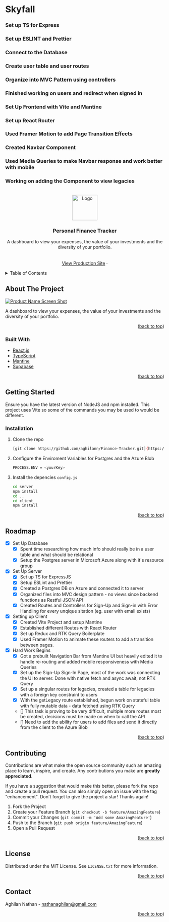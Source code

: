 # Skyfall

### Set up TS for Express
### Set up ESLINT and Prettier
### Connect to the Database
### Create user table and user routes
### Organize into MVC Pattern using controllers
### Finished working on users and redirect when signed in
### Set Up Frontend with Vite and Mantine
### Set up React Router
### Used Framer Motion to add Page Transition Effects
### Created Navbar Component
### Used Media Queries to make Navbar response and work better with mobile
### Working on adding the Component to view legacies

<div id="top"></div>
<!--
*** Thanks for checking out the Best-README-Template. If you have a suggestion
*** that would make this better, please fork the repo and create a pull request
*** or simply open an issue with the tag "enhancement".
*** Don't forget to give the project a star!
*** Thanks again! Now go create something AMAZING! :D
-->



<!-- PROJECT SHIELDS -->
<!--
*** I'm using markdown "reference style" links for readability.
*** Reference links are enclosed in brackets [ ] instead of parentheses ( ).
*** See the bottom of this document for the declaration of the reference variables
*** for contributors-url, forks-url, etc. This is an optional, concise syntax you may use.
*** https://www.markdownguide.org/basic-syntax/#reference-style-links
-->

<!-- PROJECT LOGO -->
<br />
<div align="center">
  <a href="https://github.com/github_username/repo_name">
    <img src="images/logo.png" alt="Logo" width="80" height="80">
  </a>

<h3 align="center">Personal Finance Tracker</h3>

  <p align="center">
    A dashboard to view your expenses, the value of your investments and the diversity of your portfolio.
    <br />
    <br />
    <br />
    <a href="https://lucent-bubblegum-e9911a.netlify.app/">View Production Site</a>
    ·
  </p>
</div>



<!-- TABLE OF CONTENTS -->
<details>
  <summary>Table of Contents</summary>
  <ol>
    <li>
      <a href="#about-the-project">About The Project</a>
      <ul>
        <li><a href="#built-with">Built With</a></li>
      </ul>
    </li>
    <li>
      <a href="#getting-started">Getting Started</a>
      <ul>
        <li><a href="#prerequisites">Prerequisites</a></li>
        <li><a href="#installation">Installation</a></li>
      </ul>
    </li>
    <li><a href="#usage">Usage</a></li>
    <li><a href="#roadmap">Roadmap</a></li>
    <li><a href="#contributing">Contributing</a></li>
    <li><a href="#license">License</a></li>
    <li><a href="#contact">Contact</a></li>
    <li><a href="#acknowledgments">Acknowledgments</a></li>
  </ol>
</details>



<!-- ABOUT THE PROJECT -->
## About The Project

[![Product Name Screen Shot][product-screenshot]](https://example.com)

 A dashboard to view your expenses, the value of your investments and the diversity of your portfolio.

<p align="right">(<a href="#top">back to top</a>)</p>



### Built With

* [React.js](https://reactjs.org/)
* [TypeScript](https://www.typescriptlang.org/)
* [Mantine](https://mantine.dev/)
* [Supabase](https://supabase.com/)


<p align="right">(<a href="#top">back to top</a>)</p>



<!-- GETTING STARTED -->
## Getting Started

Ensure you have the latest version of NodeJS and npm installed. This project uses Vite so some of the commands you may be used to would be different.

### Installation

1. Clone the repo
   ```sh
   [git clone https://github.com/aghilann/Finance-Tracker.git](https://github.com/aghilann/Skyfall/)
   ```
2. Configure the Enviroment Variables for Postgres and the Azure Blob
   ```sh
   PROCESS.ENV = <yourKey>
   ```
3. Install the depencies `config.js`
   ```sh
   cd server
   npm install
   cd ..
   cd client
   npm install
   ```

<p align="right">(<a href="#top">back to top</a>)</p>


<!-- ROADMAP -->
## Roadmap
- [x] Set Up Database
  - [x] Spent time researching how much info should really be in a user table and what should be relational
  - [x] Setup the Postgres server in Microsoft Azure along with it's resource group 

- [x] Set Up Server
  - [x] Set up TS for ExpressJS
  - [x] Setup ESLint and Prettier
  - [x] Created a Postgres DB on Azure and connected it to server
  - [x] Organized files into MVC design pattern - no views since backend functions as Restful JSON API
  - [x] Created Routes and Controllers for Sign-Up and Sign-in with Error Handling for every unqique sitation (eg. user with email exists) 
- [x] Setting up Client
  - [x] Created Vite Project and setup Mantine
  - [x] Established different Routes with React Router
  - [x] Set up Redux and RTK Query Boilerplate
  - [x] Used Framer Motion to animate these routers to add a transition between pages.
- [x] Hard Work Begins
  - [x] Got a prebuilt Navigation Bar from Mantine UI but heavily edited it to handle re-routing and added mobile responsiveness with Media Queries
  - [x] Set up the Sign-Up Sign-In Page, most of the work was connecting the UI to server. Done with native fetch and async await, not RTK Query
  - [x] Set up a singular routes for legacies, created a table for legacies with a foreign key constraint to users
  - [x] With the getLegacy route established, begun work on stateful table with fully mutable data - data fetched using RTK Query
   - [] This task is proving to be very difficult, multiple more routes most be created, decisions must be made on when to call the API 
   - [] Need to add the ability for users to add files and send it directly from the client to the Azure Blob   

<p align="right">(<a href="#top">back to top</a>)</p>



<!-- CONTRIBUTING -->
## Contributing

Contributions are what make the open source community such an amazing place to learn, inspire, and create. Any contributions you make are **greatly appreciated**.

If you have a suggestion that would make this better, please fork the repo and create a pull request. You can also simply open an issue with the tag "enhancement".
Don't forget to give the project a star! Thanks again!

1. Fork the Project
2. Create your Feature Branch (`git checkout -b feature/AmazingFeature`)
3. Commit your Changes (`git commit -m 'Add some AmazingFeature'`)
4. Push to the Branch (`git push origin feature/AmazingFeature`)
5. Open a Pull Request

<p align="right">(<a href="#top">back to top</a>)</p>



<!-- LICENSE -->
## License

Distributed under the MIT License. See `LICENSE.txt` for more information.

<p align="right">(<a href="#top">back to top</a>)</p>



<!-- CONTACT -->
## Contact

Aghilan Nathan - nathanaghilan@gmail.com

<p align="right">(<a href="#top">back to top</a>)</p>


<!-- MARKDOWN LINKS & IMAGES -->
<!-- https://www.markdownguide.org/basic-syntax/#reference-style-links -->
[contributors-shield]: https://img.shields.io/github/contributors/github_username/repo_name.svg?style=for-the-badge
[contributors-url]: https://github.com/github_username/repo_name/graphs/contributors
[forks-shield]: https://img.shields.io/github/forks/github_username/repo_name.svg?style=for-the-badge
[forks-url]: https://github.com/github_username/repo_name/network/members
[stars-shield]: https://img.shields.io/github/stars/github_username/repo_name.svg?style=for-the-badge
[stars-url]: https://github.com/github_username/repo_name/stargazers
[issues-shield]: https://img.shields.io/github/issues/github_username/repo_name.svg?style=for-the-badge
[issues-url]: https://github.com/github_username/repo_name/issues
[license-shield]: https://img.shields.io/github/license/github_username/repo_name.svg?style=for-the-badge
[license-url]: https://github.com/github_username/repo_name/blob/master/LICENSE.txt
[linkedin-shield]: https://img.shields.io/badge/-LinkedIn-black.svg?style=for-the-badge&logo=linkedin&colorB=555
[linkedin-url]: https://linkedin.com/in/linkedin_username
[product-screenshot]: images/screenshot.png
